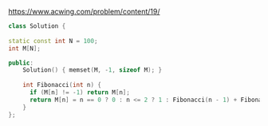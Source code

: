 https://www.acwing.com/problem/content/19/

```c++
class Solution {
  
static const int N = 100;
int M[N];

public:
    Solution() { memset(M, -1, sizeof M); }
    
    int Fibonacci(int n) {
      if (M[n] != -1) return M[n];
      return M[n] = n == 0 ? 0 : n <= 2 ? 1 : Fibonacci(n - 1) + Fibonacci(n - 2);
    }
};
```
